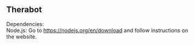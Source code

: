 ## Therabot
Dependencies: <br />
Node.js: Go to https://nodejs.org/en/download and follow instructions on the website.
